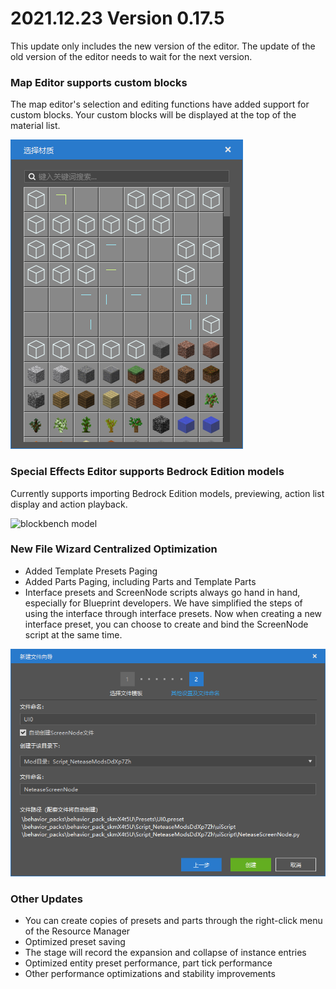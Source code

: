 # 2021.12.23 Version 0.17.5 

This update only includes the new version of the editor. The update of the old version of the editor needs to wait for the next version. 

### Map Editor supports custom blocks 

The map editor's selection and editing functions have added support for custom blocks. Your custom blocks will be displayed at the top of the material list. 

![image-20211222174446467](./images/image-20211222174446467.png) 

### Special Effects Editor supports Bedrock Edition models 

Currently supports importing Bedrock Edition models, previewing, action list display and action playback. 

![blockbench model](./images/blockbenchmodel.gif) 

### New File Wizard Centralized Optimization 

- Added Template Presets Paging 
- Added Parts Paging, including Parts and Template Parts 
- Interface presets and ScreenNode scripts always go hand in hand, especially for Blueprint developers. We have simplified the steps of using the interface through interface presets. Now when creating a new interface preset, you can choose to create and bind the ScreenNode script at the same time. 

![image-20211222173549638](./images/image-20211222173549638.png) 

### Other Updates 

- You can create copies of presets and parts through the right-click menu of the Resource Manager 
- Optimized preset saving 
- The stage will record the expansion and collapse of instance entries 
- Optimized entity preset performance, part tick performance 
- Other performance optimizations and stability improvements 

